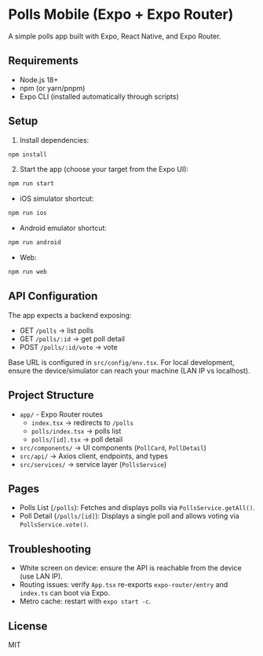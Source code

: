 # Polls Mobile (Expo + Expo Router)

A simple polls app built with Expo, React Native, and Expo Router.

## Requirements
- Node.js 18+
- npm (or yarn/pnpm)
- Expo CLI (installed automatically through scripts)

## Setup
1. Install dependencies:
```bash
npm install
```

2. Start the app (choose your target from the Expo UI):
```bash
npm run start
```

- iOS simulator shortcut:
```bash
npm run ios
```
- Android emulator shortcut:
```bash
npm run android
```
- Web:
```bash
npm run web
```

## API Configuration
The app expects a backend exposing:
- GET `/polls` → list polls
- GET `/polls/:id` → get poll detail
- POST `/polls/:id/vote` → vote

Base URL is configured in `src/config/env.tsx`. For local development, ensure the device/simulator can reach your machine (LAN IP vs localhost).

## Project Structure
- `app/` - Expo Router routes
  - `index.tsx` → redirects to `/polls`
  - `polls/index.tsx` → polls list
  - `polls/[id].tsx` → poll detail
- `src/components/` → UI components (`PollCard`, `PollDetail`)
- `src/api/` → Axios client, endpoints, and types
- `src/services/` → service layer (`PollsService`)

## Pages
- Polls List (`/polls`): Fetches and displays polls via `PollsService.getAll()`.
- Poll Detail (`/polls/[id]`): Displays a single poll and allows voting via `PollsService.vote()`.

## Troubleshooting
- White screen on device: ensure the API is reachable from the device (use LAN IP).
- Routing issues: verify `App.tsx` re-exports `expo-router/entry` and `index.ts` can boot via Expo.
- Metro cache: restart with `expo start -c`.

## License
MIT
